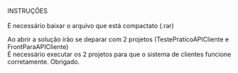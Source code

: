 INSTRUÇÕES 
<br>
<br>
É necessário baixar o arquivo que está compactato (.rar)

Ao abrir a solução irão se deparar com 2 projetos (TestePraticoAPICliente e FrontParaAPICliente)
<br>
É necessário executar os 2 projetos para que o sistema de clientes funcione corretamente.
Obrigado.
